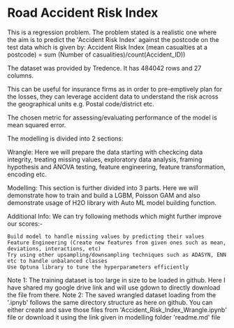 # Road Accident Risk Index

This is a regression problem. The problem stated is a realistic one where the aim is to predict the 'Accident Risk Index' against the postcode on the test data which is given by: Accident Risk Index (mean casualties at a postcode) = sum (Number of casualities)/count(Accident_ID))

The dataset was provided by Tredence. It has 484042 rows and 27 columns.

This can be useful for insurance firms as in order to pre-emptively plan for the losses, they can leverage accident data to understand the risk across the geographical units e.g. Postal code/district etc.

The chosen metric for assessing/evaluating performance of the model is mean squared error.

The modelling is divided into 2 sections: 

Wrangle: Here we will prepare the data starting with checkcing data integrity, treating missing values, exploratory data analysis, framing hypothesis and ANOVA testing, feature engineering, feature transformation, encoding etc.

Modelling: This section is further divided into 3 parts. Here we will demonstrate how to train and build a LGBM, Poisson GAM and also demonstrate usage of H2O library with Auto ML model building function.

Additional Info: We can try following methods which might further improve our scores:-

    Build model to handle missing values by predicting their values
    Feature Engineering (Create new features from given ones such as mean, deviations, interactions, etc)
    Try using other upsampling/downsampling techniques such as ADASYN, ENN etc to handle unbalanced classes    
    Use Optuna library to tune the hyperparameters efficiently
    
Note 1: The training dataset is too large in size to be loaded in github. Here I have shared my google drive link and will use gdown to directly download the file from there.
Note 2: The saved wrangled dataset loading from the '.ipnyb' follows the same directory structure as here on github. You can either create and save those files from 'Accident_Risk_Index_Wrangle.ipynb' file or download it using the link given in modelling folder 'readme.md' file
